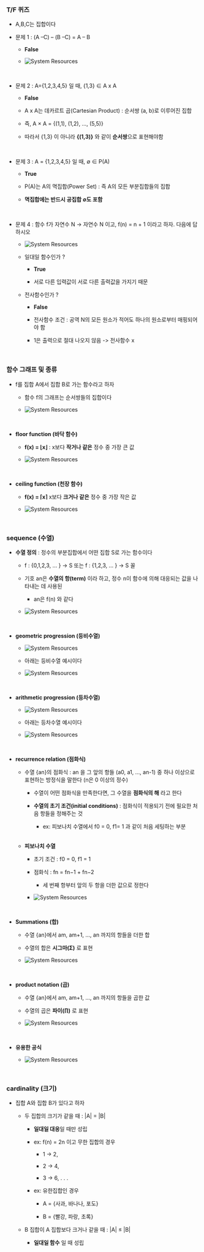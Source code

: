 ### T/F 퀴즈

- A,B,C는 집합이다

- 문제 1 : (A –C) – (B –C) = A – B

    - **False**
 
    - ![System Resources](../../images/Discrete%20Structures%20images/3장퀴즈1-1번.png)

<br/>

- 문제 2 : A={1,2,3,4,5} 일 때, {1,3} ∈ A x A

    - **False**
 
    - A x A는 데카르트 곱(Cartesian Product) : 순서쌍 (a, b)로 이루어진 집합
 
    - 즉, A × A = {(1,1), (1,2), …, (5,5)}
 
    - 따라서 {1,3} 이 아니라 **{(1,3)}** 와 같이 **순서쌍**으로 표현해야함

<br/>

- 문제 3 : A = {1,2,3,4,5} 일 때, ∅ ∈ P(A)

    - **True**
 
    - P(A)는 A의 멱집합(Power Set) : 즉 A의 모든 부분집합들의 집합
 
    - **멱집합에는 반드시 공집합 ∅도 포함**

<br/>

- 문제 4 : 함수 f가 자연수 N → 자연수 N 이고, f(n) = n + 1 이라고 하자. 다음에 답하시오

    - ![System Resources](../../images/Discrete%20Structures%20images/3장퀴즈2-1번.png)

    - 일대일 함수인가 ?
 
        - **True**
     
        - 서로 다른 입력값이 서로 다른 출력값을 가지기 때문
     
    - 전사함수인가 ?
 
        - **False**
     
        - 전사함수 조건 : 공역 N의 모든 원소가 적어도 하나의 원소로부터 매핑되어야 함
     
        - 1은 출력으로 절대 나오지 않음 -> 전사함수 x 

<br/>

### 함수 그래프 및 종류 

- f를 집합 A에서 집합 B로 가는 함수라고 하자

    - 함수 f의 그래프는 순서쌍들의 집합이다

    - ![System Resources](../../images/Discrete%20Structures%20images/함수그래프설명.png)

<br/>

- **floor function (바닥 함수)**

    - **f(x) = ⌊x⌋** : x보다 **작거나 같은** 정수 중 가장 큰 값
 
    - ![System Resources](../../images/Discrete%20Structures%20images/바닥함수.png)

<br/>

- **ceiling function (천장 함수)**

    - **f(x) = ⌈x⌉** x보다 **크거나 같은** 정수 중 가장 작은 값
 
    - ![System Resources](../../images/Discrete%20Structures%20images/천장함수.png)

<br/>

### sequence (수열)

- **수열 정의** : 정수의 부분집합에서 어떤 집합 S로 가는 함수이다

    - f : {0,1,2,3, … } → S 또는 f : {1,2,3, … } → S 꼴
 
    - 기호 an은 **수열의 항(term)** 이라 하고, 정수 n이 함수에 의해 대응되는 값을 나타내는 데 사용된
 
        - an은 f(n) 와 같다  

    - ![System Resources](../../images/Discrete%20Structures%20images/수열공식예시.png)

<br/>

- **geometric progression (등비수열)**

    - ![System Resources](../../images/Discrete%20Structures%20images/등비수열형태.png)
 
    - 아래는 등비수열 예시이다
 
    - ![System Resources](../../images/Discrete%20Structures%20images/등비수열예시.png)


<br/>

- **arithmetic progression (등차수열)**

    - ![System Resources](../../images/Discrete%20Structures%20images/등차수열형태.png)
 
    - 아래는 등차수열 예시이다
 
    - ![System Resources](../../images/Discrete%20Structures%20images/등차수열예시.png)

<br/>

- **recurrence relation (점화식)**

    - 수열 {an}의 점화식 :  an 을 그 앞의 항들 (a0, a1, …, an-1) 중 하나 이상으로 표현하는 방정식을 말한다 (n은 0 이상의 정수)
 
        - 수열이 어떤 점화식을 만족한다면, 그 수열을 **점화식의 해** 라고 한다
     
        - **수열의 초기 조건(initial conditions)** : 점화식이 적용되기 전에 필요한 처음 항들을 정해주는 것
     
            - ex: 피보나치 수열에서 f0 = 0, f1= 1 과 같이 처음 세팅하는 부분  

    <br/>

    - **피보나치 수열**
 
        - 초기 조건 : f0 = 0, f1 = 1
     
        - 점화식 : fn = fn−1 + fn−2
     
            - 세 번째 항부터 앞의 두 항을 더한 값으로 정한다
         
        - ![System Resources](../../images/Discrete%20Structures%20images/피보나치수열솔루션.png)

<br/>

- **Summations (합)**

    - 수열 {an}에서 am, am+1, …, an 까지의 항들을 더한 합
 
    - 수열의 합은 **시그마(Σ)** 로 표현
 
    - ![System Resources](../../images/Discrete%20Structures%20images/시그마공식.png)
 
<br/>

- **product notation (곱)**

    - 수열 {an}에서 am, am+1, …, an 까지의 항들을 곱한 값
 
    - 수열의 곱은 **파이(∏)** 로 표현
 
    - ![System Resources](../../images/Discrete%20Structures%20images/파이공식.png)

<br/>

- **유용한 공식**

    - ![System Resources](../../images/Discrete%20Structures%20images/유용한시그마공식.png)

<br/>

### cardinality (크기)

- 집합 A와 집합 B가 있다고 하자

    - 두 집합의 크기가 같을 때 : |A| = |B|
 
        - **일대일 대응**일 때만 성립 
 
        - ex: f(n) = 2n 이고 무한 집합의 경우
     
            - 1 → 2,

            - 2 → 4,

            - 3 → 6, . . .
         
        - ex: 유한집합인 경우
        
            - A = {사과, 바나나, 포도}
            
            - B = {빨강, 파랑, 초록}   

    - B 집합이 A 집합보다 크거나 같을 때 : |A| ≤ |B|
 
        - **일대일 함수** 일 때 성립 

































































